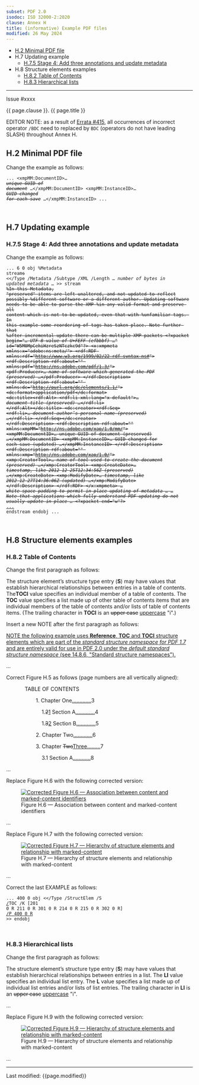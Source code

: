 ```yaml
---
subset: PDF 2.0
isodoc: ISO 32000-2:2020
clause: Annex H
title: (informative) Example PDF files
modified: 26 May 2024
---
```


<ul class="noprint">
  <li><a href="#HH.2">H.2 Minimal PDF file</a>
  </li>
  <li>H.7 Updating example
    <ul>
      <li><a href="#HH.7.5">H.7.5 Stage 4: Add three annotations and update metadata</a>
      </li>
    </ul>
  </li>
  <li>H.8 Structure elements examples
    <ul>
      <li><a href="#HH.8.2">H.8.2 Table of Contents</a>
      </li>
      <li><a href="#HH.8.3">H.8.3 Hierarchical lists</a>
      </li>
    </ul>
  </li>
</ul>
<hr>

<link rel="stylesheet" href="../assets/iso-style.css">
<div class="isostyle">
<div class="fixedpopup" id="issuelink">
    Issue #xxxx
</div>

<p class="fake-h1">{{ page.clause }}. {{ page.title }}</p>

<p class="editornote" data-issue="415">EDITOR NOTE: as a result of <a href="https://github.com/pdf-association/pdf-issues/issues/415">Errata #415</a>, all occurrences of incorrect operator <code>/BDC</code> need to replaced by <code>BDC</code> (operators do not have leading SLASH) throughout Annex H.</p>

<h2 id="HH.2">H.2 Minimal PDF file</h2>

<p class="location">Change the example as follows:</p>

<code>...
            &lt;xmpMM:DocumentID&gt;… <del onMouseEnter="mouseEnter(this)" data-issue="402"><i>unique GUID of document</i></del> …&lt;/xmpMM:DocumentID&gt;
            &lt;xmpMM:InstanceID&gt;… <del onMouseEnter="mouseEnter(this)" data-issue="402"><i>GUID changed for each save</i></del> …&lt;/xmpMM:InstanceID&gt;
...

</code>

<h2 id="HH.7">H.7 Updating example</h2>

<h3 id="HH.7.5">H.7.5 Stage 4: Add three annotations and update metadata</h3>

<p class="location">Change the example as follows:</p>

<code>...
6 0 obj                                         %Metadata stream<del onMouseEnter="mouseEnter(this)" data-issue="402">s</del>
      &lt;&lt;/Type /Metadata
          /Subtype /XML
          /Length … <i>number of bytes in updated metadata</i> …
      &gt;&gt;
stream
<del onMouseEnter="mouseEnter(this)" data-issue="402">%In this Metadata, "preserved" items are left unaltered, and not updated to reflect possibly
%different software or a different author. Updating software needs to be able to parse the XMP
%in any valid format and preserve all content which is not to be updated, even that with
%unfamiliar tags. In this example some reordering of tags has taken place. Note further that
%after incremental update there can be multiple XMP packets
&lt;?xpacket begin="… <i>UTF-8 value of U+FEFF (efbbbf)</i> …" id="W5M0MpCehiHzreSzNTczkc9d"?&gt;
&lt;x:xmpmeta xmlns:x="adobe:ns:meta/"&gt;
&lt;rdf:RDF xmlns:rdf="http://www.w3.org/1999/02/22-rdf-syntax-ns#"&gt;
&lt;rdf:Description rdf:about="" xmlns:pdf="http://ns.adobe.com/pdf/1.3/"&gt;
&lt;pdf:Producer>… <i>name of software which generated the PDF (preserved)</i> …&lt;/pdf:Producer&gt;
&lt;/rdf:Description&gt;
&lt;rdf:Description rdf:about="" xmlns:dc="http://purl.org/dc/elements/1.1/"&gt;
&lt;dc:format&gt;application/pdf&lt;/dc:format&gt;
&lt;dc:title&gt;&lt;rdf:Alt&gt;
&lt;rdf:li xml:lang="x-default"&gt;… <i>document title (preserved)</i> …&lt;/rdf:li&gt;
&lt;/rdf:Alt&gt;&lt;/dc:title&gt;
&lt;dc:creator&gt;&lt;rdf:Seq&gt;
&lt;rdf:li&gt;… <i>document author’s personal name (preserved)</i> …&lt;/rdf:li&gt;
&lt;/rdf:Seq&gt;&lt;/dc:creator&gt;
&lt;/rdf:Description&gt;
&lt;rdf:Description rdf:about="" xmlns:xmpMM="http://ns.adobe.com/xap/1.0/mm/"&gt;
&lt;xmpMM:DocumentID>… unique GUID of document (preserved) …&lt;/xmpMM:DocumentID&gt;
&lt;xmpMM:InstanceID>… GUID changed for each save (updated) …&lt;/xmpMM:InstanceID&gt;
&lt;/rdf:Description&gt;
&lt;rdf:Description rdf:about="" xmlns:xmp="http://ns.adobe.com/xap/1.0/"&gt;
&lt;xmp:CreatorTool&gt;… <i>name of tool used to create the document (preserved)</i> …&lt;/xmp:CreatorTool&gt;
&lt;xmp:CreateDate&gt;… <i>timestamp, like 2012-12-25T12:34:56Z (preserved)</i> …&lt;/xmp:CreateDate&gt;
&lt;xmp:ModifyDate&gt;… <i>timestamp, like 2012-12-27T14:36:06Z (updated)</i> …&lt;/xmp:ModifyDate&gt;
&lt;/rdf:Description&gt;
&lt;/rdf:RDF&gt;
&lt;/x:xmpmeta&gt;
… <i>white-space padding to permit in-place updating of metadata</i> …
… <i>Note that applications which fully understand PDF updating do not usually update in-place</i> …
&lt;?xpacket end="w"?&gt;</del>
<ins onMouseEnter="mouseEnter(this)" data-issue="402">...</ins>
endstream
endobj
...

</code>

<h2 id="HH.8">H.8 Structure elements examples</h2>

<h3 id="HH.8.2">H.8.2 Table of Contents</h3>

<p class="location">Change the first paragraph as follows:</p>

<p>
The structure element’s structure type entry (<b>S</b>) may have values that establish hierarchical relationships between entries in a table of contents. The<b>TOCI</b> value specifies an individual member of a table of contents. The <b>TOC</b> value specifies a list made up of other table of contents items that are individual members of the table of contents and/or lists of table of contents items. (The trailing character in <b>TOCI</b> is an <del onMouseEnter="mouseEnter(this)" data-issue="75" data-iso="approved">upper case</del> <ins onMouseEnter="mouseEnter(this)" data-issue="75" data-iso="approved">uppercase</ins> "i".)
</p>

<p class="location">Insert a new NOTE after the first paragraph as follows:</p>

<p class="hangingindent">
<ins onMouseEnter="mouseEnter(this)" data-issue="62" data-iso="approved">NOTE the following example uses <b>Reference</b>, <b>TOC</b> and <b>TOCI</b> structure elements which are
part of the <i>standard structure namespace for PDF 1.7</i> and are entirely valid for use in PDF 2.0 under the <i>default standard structure namespace</i>
(see 14.8.6, "Standard structure namespaces").</ins>
</p>

<p>...</p>

<p class="location">Correct Figure H.5 as follows (page numbers are all vertically aligned):</p>

<p style="margin-left: 50px">TABLE OF CONTENTS</p>
<p style="margin-left: 80px">1. Chapter One<ins onMouseEnter="mouseEnter(this)" data-issue="419">.............</ins>3</p>
<p style="margin-left: 80px">&nbsp;&nbsp;&nbsp;&nbsp;1.<del onMouseEnter="mouseEnter(this)" data-issue="419">2</del><ins onMouseEnter="mouseEnter(this)" data-issue="419">1</ins> Section A<ins>.............</ins>4</p>
<p style="margin-left: 80px">&nbsp;&nbsp;&nbsp;&nbsp;1.<del onMouseEnter="mouseEnter(this)" data-issue="419">3</del><ins onMouseEnter="mouseEnter(this)" data-issue="419">2</ins> Section B<ins onMouseEnter="mouseEnter(this)" data-issue="419">.............</ins>5</p>
<p style="margin-left: 80px">2. Chapter Two<ins onMouseEnter="mouseEnter(this)" data-issue="419">.............</ins>6</p>
<p style="margin-left: 80px">3. Chapter <del onMouseEnter="mouseEnter(this)" data-issue="419">Two</del><ins onMouseEnter="mouseEnter(this)" data-issue="419">Three.........</ins>7</p> 
<p style="margin-left: 80px">&nbsp;&nbsp;&nbsp;&nbsp;3.1 Section A<ins onMouseEnter="mouseEnter(this)" data-issue="419">............</ins>8</p>

<p>...</p>

<p class="location">Replace Figure H.6 with the following corrected version:</p>

<figure>
  <ins onMouseEnter="mouseEnter(this)" data-issue="415">
    <img src="Figure H.6.svg" alt="Corrected Figure H.6 — Association between content and marked-content identifiers">
  </ins>
  <figcaption>Figure H.6 — Association between content and marked-content identifiers</figcaption>
</figure>

<p>...</p>

<p class="location">Replace Figure H.7 with the following corrected version:</p>

<figure>
  <ins onMouseEnter="mouseEnter(this)" data-issue="418">
    <img src="Figure H.7.svg" alt="Corrected Figure H.7 — Hierarchy of structure elements and relationship with marked-content">
  </ins>
  <figcaption>Figure H.7 — Hierarchy of structure elements and relationship with marked-content</figcaption>
</figure>

<p>...</p>

<p class="location">Correct the last EXAMPLE as follows:</p>

<code>...
400 0 obj
    &lt;&lt;/Type /StructElem
       /S <ins onMouseEnter="mouseEnter(this)" data-issue="425">/</ins>TOC
       /K [201 0 R 211 0 R 301 0 R 214 0 R 215 0 R 302 0 R]
       <ins onMouseEnter="mouseEnter(this)" data-issue="425">/P 400 0 R</ins>
    &gt;&gt;
endobj

</code>

<h3 id="HH.8.3">H.8.3 Hierarchical lists</h3>

<p class="location">Change the first paragraph as follows:</p>

<p>
The structure element’s structure type entry (<b>S</b>) may have values that establish hierarchical relationships between entries in a list. The <b>LI</b> value specifies an individual list entry. The <b>L</b> value specifies a list made up of individual list entries and/or lists of list entries. The trailing character in <b>LI</b> is an <del onMouseEnter="mouseEnter(this)" data-issue="75" data-iso="approved">upper case</del> <ins onMouseEnter="mouseEnter(this)" data-issue="75" data-iso="approved">uppercase</ins> "i".
</p>

<p>...</p>

<p class="location">Replace Figure H.9 with the following corrected version:</p>

<figure>
  <ins onMouseEnter="mouseEnter(this)" data-issue="418">
    <img src="Figure H.9.svg" alt="Corrected Figure H.9 — Hierarchy of structure elements and relationship with marked-content">
  </ins>
  <figcaption>Figure H.9 — Hierarchy of structure elements and relationship with marked-content</figcaption>
</figure>

<p>...</p>

</div>


<hr>
<p class="footnote">Last modified: {{page.modified}}</p>
